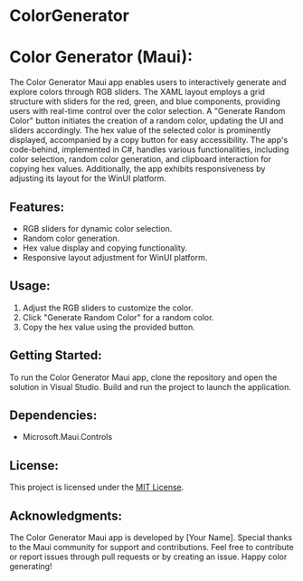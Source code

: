 # ColorGenerator
# Color Generator (Maui):

The Color Generator Maui app enables users to interactively generate and explore colors through RGB sliders. The XAML layout employs a grid structure with sliders for the red, green, and blue components, providing users with real-time control over the color selection. A "Generate Random Color" button initiates the creation of a random color, updating the UI and sliders accordingly. The hex value of the selected color is prominently displayed, accompanied by a copy button for easy accessibility. The app's code-behind, implemented in C#, handles various functionalities, including color selection, random color generation, and clipboard interaction for copying hex values. Additionally, the app exhibits responsiveness by adjusting its layout for the WinUI platform.

## Features:

- RGB sliders for dynamic color selection.
- Random color generation.
- Hex value display and copying functionality.
- Responsive layout adjustment for WinUI platform.

## Usage:

1. Adjust the RGB sliders to customize the color.
2. Click "Generate Random Color" for a random color.
3. Copy the hex value using the provided button.

## Getting Started:

To run the Color Generator Maui app, clone the repository and open the solution in Visual Studio. Build and run the project to launch the application.

## Dependencies:

- Microsoft.Maui.Controls

## License:

This project is licensed under the [MIT License](LICENSE.md).

## Acknowledgments:

The Color Generator Maui app is developed by [Your Name]. Special thanks to the Maui community for support and contributions. Feel free to contribute or report issues through pull requests or by creating an issue. Happy color generating!
